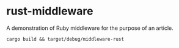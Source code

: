 # rust-middleware

A demonstration of Ruby middleware for the purpose of an
article.

```
cargo build && target/debug/middleware-rust
```
